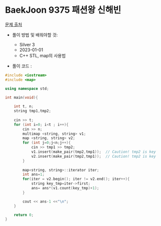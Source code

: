 # BaekJoon 9375 패션왕 신해빈

[문제 출처](https://www.acmicpc.net/problem/9375)

* 풀이 방법 및 배워야할 것: 

  * Silver 3
  * 2023-01-01
  * C++ STL, map의 사용법 

- 풀이 코드 :
```cpp
#include <iostream>
#include <map>

using namespace std;

int main(void){
	
	int t, n;
	string tmp1,tmp2;
	
	cin >> t;
	for (int i=0; i<t ; i++){
		cin >> n;
		multimap <string, string> v1;
        map <string, string> v2;
		for (int j=0;j<n;j++){
			cin >> tmp1 >> tmp2;
			v1.insert(make_pair(tmp2,tmp1));  // Caution! tmp2 is key
			v2.insert(make_pair(tmp2,tmp1));  // Caution! tmp2 is key
		}	
		
		map<string, string>::iterator iter;
        int ans=1;
		for(iter = v2.begin(); iter != v2.end(); iter++){
			string key_tmp=iter->first;
			ans= ans*(v1.count(key_tmp)+1);
		}

		cout << ans-1 <<"\n";
	}

    return 0;
}
```

